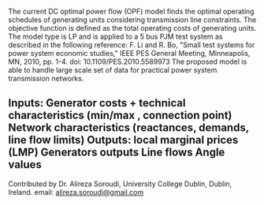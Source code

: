 The current DC optimal power flow (OPF) model finds the optimal operating schedules of generating units considering transmission line constraints.
The objective function is defined as the total operating costs of generating units.
The model type is LP and is applied to a 5 bus PJM test system as described in the following reference:
F. Li and R. Bo, "Small test systems for power system economic studies," IEEE PES General Meeting, Minneapolis, MN, 2010, pp. 1-4.
doi: 10.1109/PES.2010.5589973
The proposed model is able to handle large scale set of data for practical power system transmission networks.

Inputs:
Generator costs + technical characteristics (min/max , connection point)
Network characteristics (reactances, demands, line flow limits)
Outputs:
local marginal prices (LMP)
Generators outputs
Line flows
Angle values
--------------------------------------------------------------------------------------------
Contributed by Dr. Alireza Soroudi, University College Dublin, Dublin, Ireland.
email: alireza.soroudi@gmail.com
